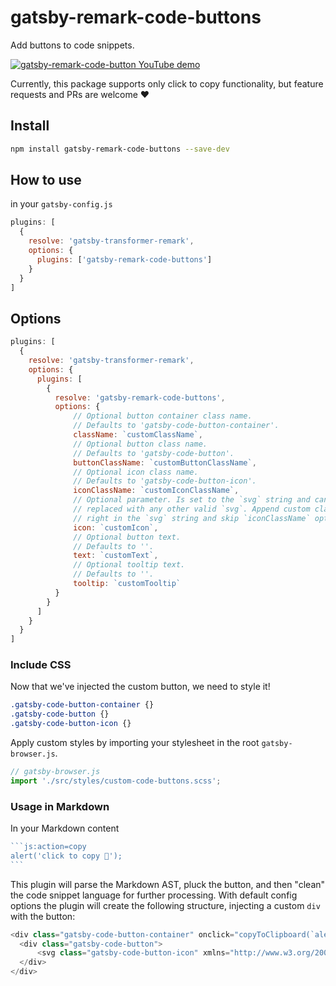 # gatsby-remark-code-buttons

Add buttons to code snippets.

[![gatsby-remark-code-button YouTube demo](https://media.giphy.com/media/eEMnpEBTmosYC5kCzp/giphy.gif)](https://www.youtube.com/watch?v=KXuPgSQRwQY "gatsby-remark-code-button YouTube demo")

Currently, this package supports only click to copy functionality, but feature requests and PRs are welcome :heart:

## Install

```bash
npm install gatsby-remark-code-buttons --save-dev
```

## How to use

in your `gatsby-config.js`

```js
plugins: [
  {
    resolve: 'gatsby-transformer-remark',
    options: {
      plugins: ['gatsby-remark-code-buttons']
    }
  }
]
```

## Options

```js
plugins: [
  {
    resolve: 'gatsby-transformer-remark',
    options: {
      plugins: [
        {
          resolve: 'gatsby-remark-code-buttons',
          options: {
              // Optional button container class name.
              // Defaults to 'gatsby-code-button-container'.
              className: `customClassName`,
              // Optional button class name.
              // Defaults to 'gatsby-code-button'.
              buttonClassName: `customButtonClassName`,
              // Optional icon class name.
              // Defaults to 'gatsby-code-button-icon'.
              iconClassName: `customIconClassName`,
              // Optional parameter. Is set to the `svg` string and can be
              // replaced with any other valid `svg`. Append custom classes
              // right in the `svg` string and skip `iconClassName` option.
              icon: `customIcon`,
              // Optional button text.
              // Defaults to ''.
              text: `customText`,
              // Optional tooltip text.
              // Defaults to ''.
              tooltip: `customTooltip`
          }
        }
      ]
    }
  }
]
```

### Include CSS

Now that we've injected the custom button, we need to style it!

```css
.gatsby-code-button-container {}
.gatsby-code-button {}
.gatsby-code-button-icon {}
```

Apply custom styles by importing your stylesheet in the root `gatsby-browser.js`.

```js
// gatsby-browser.js
import './src/styles/custom-code-buttons.scss';
```

### Usage in Markdown

In your Markdown content

``````js
```js:action=copy
alert('click to copy 💾');
```
``````

This plugin will parse the Markdown AST, pluck the button, and then "clean" the code snippet language for further processing. With default config options the plugin will create the following structure, injecting a custom `div` with the button:

```js
<div class="gatsby-code-button-container" onclick="copyToClipboard(`alert('how cool is this');`)">
  <div class="gatsby-code-button">
      <svg class="gatsby-code-button-icon" xmlns="http://www.w3.org/2000/svg" viewBox="0 0 24 24">...</svg>
  </div>
</div>
```
